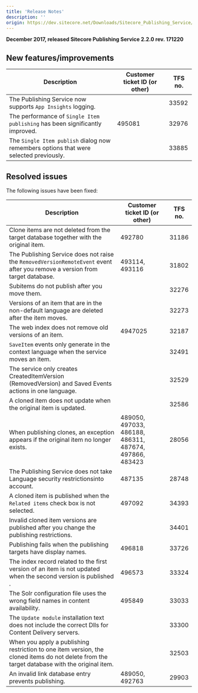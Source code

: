 ```yaml
---
title: 'Release Notes'
description: ''
origin: https://dev.sitecore.net/Downloads/Sitecore_Publishing_Service/22/Sitecore_Publishing_Service_22_Initial_Release/Release_Notes
---
```


**December 2017, released Sitecore Publishing Service 2.2.0 rev. 171220**

## New features/improvements

| Description                                                                           | Customer ticket ID (or other) | TFS no. |
| ------------------------------------------------------------------------------------- | ----------------------------- | ------- |
| The Publishing Service now supports `App Insights` logging​.​                         |                               | 33592   |
| The performance of `Single Item publishing` has been significantly improved.​         | 495081                        | 32976   |
| The `Single Item publish` dialog now remembers options that were selected previously. |                               | 33885   |

## Resolved issues

The following issues have been fixed:

| Description                                                                                                                                  | Customer ticket ID (or other)                          | TFS no. |
| -------------------------------------------------------------------------------------------------------------------------------------------- | ------------------------------------------------------ | ------- |
| Clone items are not deleted from the target database together with the original item​.​                                                      | 492780                                                 | 31186   |
| The Publishing Service does not raise the `RemovedVersionRemoteEvent` event after you remove a version from target database​.                | 493114, 493116                                         | 31802   |
| ​Subitems do not publish after you move them.                                                                                                |                                                        | 32276   |
| Versions of an item that are in the non-default language are deleted after the item moves.                                                   |                                                        | 32273   |
| ​The web index does not remove old versions of an item.​                                                                                     | 4947025                                                | 32187   |
| `SaveItem` events only generate in the context language when the service moves an item.​                                                     |                                                        | 32491   |
| The service only creates CreatedItemVersion (RemovedVersion) and Saved Events​ actions in one language. ​                                    |                                                        | 32529   |
| ​A cloned item does not update when the original item is updated.                                                                            |                                                        | 32586   |
| When publishing clones, an exception appears if the original item no longer exists.​                                                         | 489050, 497033, 486188, 486311, 487674, 497866, 483423 | 28056   |
| ​The Publishing Service does not take Language security restrictions​ into account.                                                          | 487135                                                 | 28748   |
| A cloned item is published when​​ the `Related items` check box is not selected.                                                             | 497092                                                 | 34393   |
| ​Invalid cloned item versions are published after you change the publishing restriction​s.                                                   |                                                        | 34401   |
| Publishing fails when the publishing targets have display names.​                                                                            | 496818                                                 | 33726   |
| ​The index record related to the first version of an item is not updated when the second version is published .                              | 496573                                                 | 33324   |
| ​The Solr configuration​​ file uses the wrong field names​ in content availability.​                                                         | 495849                                                 | 33033   |
| ​The `Update module` installation text does not include the correct Dlls for Content Delivery servers.                                       |                                                        | 33300   |
| When you apply a publishing restriction to one item version, the cloned items do not delete from the target database with the original item. |                                                        | 32503   |
| An invalid link database entry prevents publishing​.​                                                                                        | 489050, 492763                                         | 29903   |
